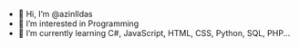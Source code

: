 - 👋 Hi, I’m @azinIldas
- 👀 I’m interested in Programming
- 🌱 I’m currently learning C#, JavaScript, HTML, CSS, Python, SQL, PHP...

<!---
azinIldas/azinIldas is a ✨ special ✨ repository because its `README.md` (this file) appears on your GitHub profile.
You can click the Preview link to take a look at your changes.
--->
